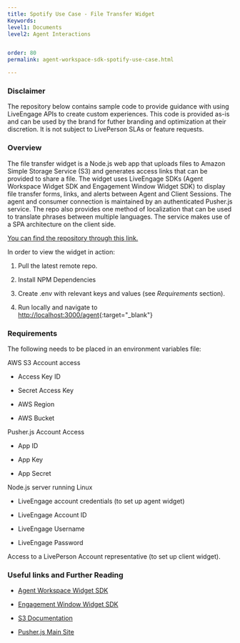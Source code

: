 ```yaml
---
title: Spotify Use Case - File Transfer Widget
Keywords:
level1: Documents
level2: Agent Interactions


order: 80
permalink: agent-workspace-sdk-spotify-use-case.html

---
```


### Disclaimer

The repository below contains sample code to provide guidance with using LiveEngage APIs to create custom experiences. This code is provided as-is and can be used by the brand for futher branding and optimization at their discretion. It is not subject to LivePerson SLAs or feature requests.

### Overview

The file transfer widget is a Node.js web app that uploads files to Amazon Simple Storage Service (S3) and generates access links that can be provided to share a file. The widget uses LiveEngage SDKs (Agent Workspace Widget SDK and Engagement Window Widget SDK) to display file transfer forms, links, and alerts between Agent and Client Sessions. The agent and consumer connection is maintained by an authenticated Pusher.js service. The repo also provides one method of localization that can be used to translate phrases between multiple languages. The service makes use of a SPA architecture on the client side.

[You can find the repository through this link.](https://github.com/cjames1224/filetransferle)

In order to view the widget in action:

1. Pull the latest remote repo.

2. Install NPM Dependencies

3. Create .env with relevant keys and values (see _Requirements_ section).

4. Run locally and navigate to [http://localhost:3000/agent](http://localhost:3000/agent){:target="_blank"}

### Requirements

The following needs to be placed in an environment variables file:

AWS S3 Account access

* Access Key ID

* Secret Access Key

* AWS Region

* AWS Bucket

Pusher.js Account Access

* App ID

* App Key

* App Secret

Node.js server running Linux

* LiveEngage account credentials (to set up agent widget)

* LiveEngage Account ID

* LiveEngage Username

* LiveEngage Password

Access to a LivePerson Account representative (to set up client widget).

### Useful links and Further Reading

* [Agent Workspace Widget SDK](https://developers.liveperson.com/agent-workspace-sdkoverview.html)

* [Engagement Window Widget SDK](https://developers.liveperson.com/rt-interactions-window-sdkoverview.html)

* [S3 Documentation](https://aws.amazon.com/documentation/s3/)

* [Pusher.js Main Site](https://pusher.com/docs/javascript_quick_start)